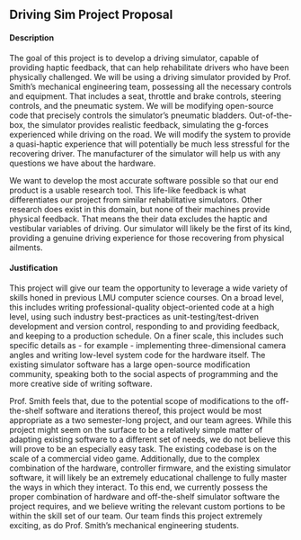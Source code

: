 ## Driving Sim Project Proposal

#### Description
The goal of this project is to develop a driving simulator, capable of providing haptic feedback, that can help rehabilitate drivers who have been physically challenged. We will be using a driving simulator provided by Prof. Smith’s mechanical engineering team, possessing all the necessary controls and equipment. That includes a seat, throttle and brake controls, steering controls, and the pneumatic system. We will be modifying open-source code that precisely controls the simulator’s pneumatic bladders. Out-of-the-box, the simulator provides realistic feedback, simulating the g-forces experienced while driving on the road. We will modify the system to provide a quasi-haptic experience that will potentially be much less stressful for the recovering driver. The manufacturer of the simulator will help us with any questions we have about the hardware. 

We want to develop the most accurate software possible so that our end product is a usable research tool. This life-like feedback is what differentiates our project from similar rehabilitative simulators. Other research does exist in this domain, but none of their machines provide physical feedback. That means the their data excludes the haptic and vestibular variables of driving. Our simulator will likely be the first of its kind, providing a genuine driving experience for those recovering from physical ailments.

#### Justification
This project will give our team the opportunity to leverage a wide variety of skills honed in previous LMU computer science courses. On a broad level, this includes writing professional-quality object-oriented code at a high level, using such industry best-practices as unit-testing/test-driven development and version control, responding to and providing feedback, and keeping to a production schedule. On a finer scale, this includes such specific details as - for example - implementing three-dimensional camera angles and writing low-level system code for the hardware itself. The existing simulator software has a large open-source modification community, speaking both to the social aspects of programming and the more creative side of writing software.

Prof. Smith feels that, due to the potential scope of modifications to the off-the-shelf software and iterations thereof, this project would be most appropriate as a two semester-long project, and our team agrees. While this project might seem on the surface to be a relatively simple matter of adapting existing software to a different set of needs, we do not believe this will prove to be an especially easy task. The existing codebase is on the scale of a commercial video game. Additionally, due to the complex combination of the hardware, controller firmware, and the existing simulator software, it will likely be an extremely educational challenge to fully master the ways in which they interact. To this end, we currently possess the proper combination of hardware and off-the-shelf simulator software the project requires, and we believe writing the relevant custom portions to be within the skill set of our team. Our team finds this project extremely exciting, as do Prof. Smith’s mechanical engineering students.
